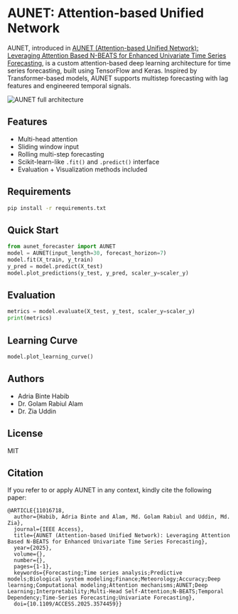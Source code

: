 # AUNET: Attention-based Unified Network
AUNET, introduced in [AUNET (Attention-based Unified Network): Leveraging Attention Based N-BEATS for Enhanced Univariate Time Series Forecasting](https://ieeexplore.ieee.org/document/11016718), is a custom attention-based deep learning architecture for time series forecasting, built using TensorFlow and Keras. Inspired by Transformer-based models, AUNET supports multistep forecasting with lag features and engineered temporal signals.

![AUNET full architecture](https://github.com/user-attachments/assets/89d4c159-050b-4bb6-98c5-3176c6a13bce)

## Features
- Multi-head attention
- Sliding window input
- Rolling multi-step forecasting
- Scikit-learn-like `.fit()` and `.predict()` interface
- Evaluation + Visualization methods included

## Requirements
```bash
pip install -r requirements.txt
```

## Quick Start

```python
from aunet_forecaster import AUNET
model = AUNET(input_length=30, forecast_horizon=7)
model.fit(X_train, y_train)
y_pred = model.predict(X_test)
model.plot_predictions(y_test, y_pred, scaler_y=scaler_y)
```

## Evaluation
```python
metrics = model.evaluate(X_test, y_test, scaler_y=scaler_y)
print(metrics)
```

## Learning Curve
```python
model.plot_learning_curve()
```

## Authors
- Adria Binte Habib
- Dr. Golam Rabiul Alam
- Dr. Zia Uddin

## License
MIT

## Citation
If you refer to or apply AUNET in any context, kindly cite the following paper:
```
@ARTICLE{11016718,
  author={Habib, Adria Binte and Alam, Md. Golam Rabiul and Uddin, Md. Zia},
  journal={IEEE Access}, 
  title={AUNET (Attention-based Unified Network): Leveraging Attention Based N-BEATS for Enhanced Univariate Time Series Forecasting}, 
  year={2025},
  volume={},
  number={},
  pages={1-1},
  keywords={Forecasting;Time series analysis;Predictive models;Biological system modeling;Finance;Meteorology;Accuracy;Deep learning;Computational modeling;Attention mechanisms;AUNET;Deep Learning;Interpretability;Multi-Head Self-Attention;N-BEATS;Temporal Dependency;Time-Series Forecasting;Univariate Forecasting},
  doi={10.1109/ACCESS.2025.3574459}}
```
